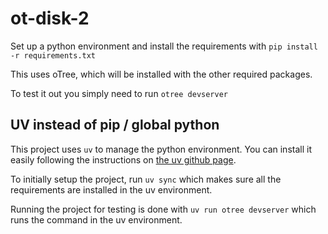 # ot-disk-2

Set up a python environment and install the requirements with `pip install -r requirements.txt` 

This uses oTree, which will be installed with the other required packages.

To test it out you simply need to run `otree devserver`

## UV instead of pip / global python

This project uses `uv` to manage the python environment. You can install it easily following the instructions on [the uv github page](https://github.com/astral-sh/uv?tab=readme-ov-file#installation).

To initially setup the project, run `uv sync` which makes sure all the requirements are installed in the uv environment.

Running the project for testing is done with `uv run otree devserver` which runs the command in the uv environment.
